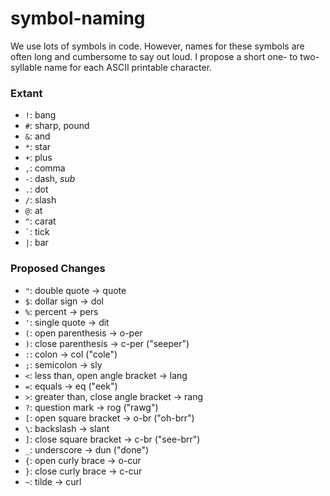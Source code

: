 # symbol-naming

We use lots of symbols in code. However, names for these symbols are often long and cumbersome to say out loud. I propose a short one- to two-syllable name for each ASCII printable character.

### Extant

- `!`: bang
- `#`: sharp, pound
- `&`: and
- `*`: star
- `+`: plus
- `,`: comma
- `-`: dash, *sub*
- `.`: dot
- `/`: slash
- `@`: at
- `^`: carat
- `` ` ``: tick
- `|`: bar

### Proposed Changes

- `"`: double quote → quote
- `$`: dollar sign → dol
- `%`: percent → pers
- `'`: single quote → dit
- `(`: open parenthesis → o-per
- `)`: close parenthesis → c-per ("seeper")
- `:`: colon → col ("cole")
- `;`: semicolon → sly
- `<`: less than, open angle bracket → lang
- `=`: equals → eq ("eek")
- `>`: greater than, close angle bracket → rang
- `?`: question mark → rog ("rawg")
- `[`: open square bracket → o-br ("oh-brr")
- `\`: backslash → slant
- `]`: close square bracket → c-br ("see-brr")
- `_`: underscore → dun ("done")
- `{`: open curly brace → o-cur
- `}`: close curly brace → c-cur
- `~`: tilde → curl
